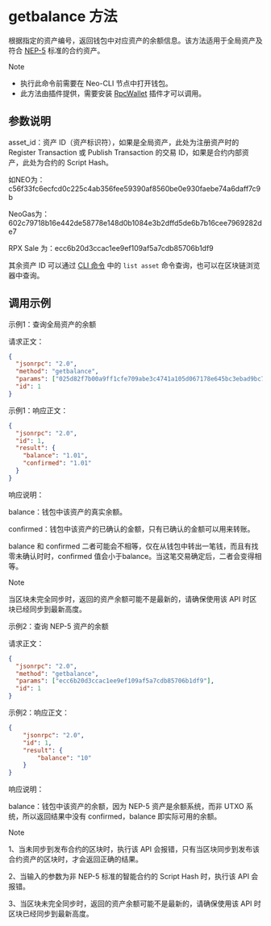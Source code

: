 # getbalance 方法

根据指定的资产编号，返回钱包中对应资产的余额信息。该方法适用于全局资产及符合 [NEP-5](https://github.com/neo-project/proposals/blob/master/nep-5.mediawiki) 标准的合约资产。

> [!Note]
>
> - 执行此命令前需要在 Neo-CLI 节点中打开钱包。
> - 此方法由插件提供，需要安装 [RpcWallet](https://github.com/neo-project/neo-plugins/releases) 插件才可以调用。

## 参数说明

asset_id：资产 ID（资产标识符），如果是全局资产，此处为注册资产时的 Register Transaction 或 Publish Transaction 的交易 ID，如果是合约内部资产，此处为合约的 Script Hash。

如NEO为：c56f33fc6ecfcd0c225c4ab356fee59390af8560be0e930faebe74a6daff7c9b

NeoGas为：602c79718b16e442de58778e148d0b1084e3b2dffd5de6b7b16cee7969282de7

RPX Sale 为：ecc6b20d3ccac1ee9ef109af5a7cdb85706b1df9

其余资产 ID 可以通过 [CLI 命令](../../cli.md) 中的 `list asset` 命令查询，也可以在区块链浏览器中查询。

## 调用示例

示例1：查询全局资产的余额

请求正文：

```json
{
  "jsonrpc": "2.0",
  "method": "getbalance",
  "params": ["025d82f7b00a9ff1cfe709abe3c4741a105d067178e645bc3ebad9bc79af47d4"],
  "id": 1
}
```

示例1：响应正文：

```json
{
  "jsonrpc": "2.0",
  "id": 1,
  "result": {
    "balance": "1.01",
    "confirmed": "1.01"
  }
}
```

响应说明：

balance：钱包中该资产的真实余额。

confirmed：钱包中该资产的已确认的金额，只有已确认的金额可以用来转账。

balance 和 confirmed 二者可能会不相等，仅在从钱包中转出一笔钱，而且有找零未确认时时，confirmed 值会小于balance。当这笔交易确定后，二者会变得相等。


> [!Note]
> 当区块未完全同步时，返回的资产余额可能不是最新的，请确保使用该 API 时区块已经同步到最新高度。



示例2：查询 NEP-5 资产的余额

请求正文：

```json
{
  "jsonrpc": "2.0",
  "method": "getbalance",
  "params": ["ecc6b20d3ccac1ee9ef109af5a7cdb85706b1df9"],
  "id": 1
}
```

示例2：响应正文：

```json
{
    "jsonrpc": "2.0",
    "id": 1,
    "result": {
        "balance": "10"
    }
}
```

响应说明：

balance：钱包中该资产的余额，因为 NEP-5 资产是余额系统，而非 UTXO 系统，所以返回结果中没有 confirmed，balance 即实际可用的余额。

> [!Note]
> 1、当未同步到发布合约的区块时，执行该 API 会报错，只有当区块同步到发布该合约资产的区块时，才会返回正确的结果。
>
> 2、当输入的参数为非 NEP-5 标准的智能合约的 Script Hash 时，执行该 API 会报错。
>
> 3、当区块未完全同步时，返回的资产余额可能不是最新的，请确保使用该 API 时区块已经同步到最新高度。

